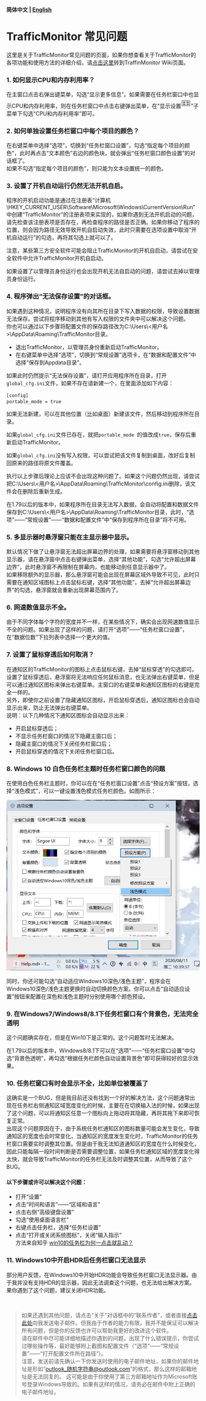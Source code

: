 **简体中文 | [English](./Help_en-us.md)**<br>

# TrafficMonitor 常见问题
这里是关于TrafficMonitor常见问题的页面，如果你想查看关于TrafficMonitor的各项功能和使用方法的详细介绍，请[点击这里](https://github.com/zhongyang219/TrafficMonitor/wiki)转到TraffinMonitor Wiki页面。

### 1. 如何显示CPU和内存利用率？

在主窗口点击右弹出键菜单，勾选“显示更多信息”。如果需要在任务栏窗口中也显示CPU和内存利用率，则在任务栏窗口中点击右键弹出菜单，在“显示设置<img src="./Screenshots/images/item.png" style="zoom: 80%;" />”子菜单下勾选“CPU和内存利用率”即可。
### 2. 如何单独设置任务栏窗口中每个项目的颜色？
在右键菜单中选择“选项”，切换到“任务栏窗口设置”，勾选“指定每个项目的颜色”，此时再点击“文本颜色”右边的颜色块，就会弹出“任务栏窗口颜色设置”的对话框了。<br>
如果不勾选“指定每个项目的颜色”，则只能为文本设置统一的颜色。

### 3. 设置了开机自动运行仍然无法开机自启。
程序的开机启动功能是通过在注册表“计算机\HKEY_CURRENT_USER\Software\Microsoft\Windows\CurrentVersion\Run”中创建“TrafficMonitor”的注册表项来实现的，如果你遇到无法开机启动的问题，请先检查该注册表项是否存在，再检查程序的路径是否正确。如果你移动了程序的位置，则会因为路径无效导致开机自启动失效，此时只需要在选项设置中取消“开机自动运行”的勾选，再将其勾选上就可以了。<br>

注意，某些第三方安全软件可能会阻止TrafficMonitor的开机自启动，请尝试在安全软件中允许TrafficMonitor开机自启动。

如果设置了以管理员身份运行也会出现开机无法自启动的问题，请尝试去掉以管理员身份运行。<br>

### 4. 程序弹出“无法保存设置”的对话框。
如果遇到这种情况，说明程序没有向其所在目录下写入数据的权限，导致设置数据无法保存。尝试将程序移动到其他有写入权限的文件夹中可以解决这个问题。<br>
你也可以通过以下步骤将配置文件的保存路径改为C:\Users\\<用户名\>\AppData\Roaming\TrafficMonitor目录。<br>

* 退出TrafficMonitor，以管理员身份重新启动TrafficMonitor。
* 在右键菜单中选择“选项”，切换到“常规设置”选项卡，在“数据和配置文件”中选择“保存到Appdata目录”。<br>

如果此时仍然提示“无法保存设置”，请打开应用程序所在目录，打开`global_cfg.ini`文件，如果不存在请新建一个，在里面添加如下内容：

```
[config]
portable_mode = true
```

如果无法新建，可以在其他位置（比如桌面）新建该文件，然后移动到程序所在目录。

如果`global_cfg.ini`文件已存在，就把`portable_mode `的值改成`true`，保存后重新启动TrafficMonitor。

如果`global_cfg.ini`没有写入权限，可以尝试把该文件复制到桌面，改好后复制回原来的路径将原文件覆盖。

执行以上步骤后理论上应该不会出现这种问题了。如果这个问题仍然出现，请尝试把C:\Users\\<用户名\>\AppData\Roaming\TrafficMonitor\config.ini删除，该文件会在删除后重新生成。

在1.79以后的版本中，如果程序所在目录无法写入数据，会自动将配置和数据文件保存到C:\Users\\<用户名\>\AppData\Roaming\TrafficMonitor目录，此时，“选项”——“常规设置”——“数据和配置文件”中“保存到程序所在目录”将不可用。

### 5. 多显示器时悬浮窗只能在主显示器中显示。
默认情况下做了让悬浮窗无法超出屏幕边界的处理，如果需要将悬浮窗移动到其他显示器，请在悬浮窗中点击右键弹出菜单，选择“其他功能”，勾选“允许超出屏幕边界”，此时悬浮窗不再限制在屏幕内，也能移动到任意显示器中了。<br>
如果移除额外的显示器，那么悬浮窗可能会出现在屏幕区域外导致不可见，此时只需要在通知区域图标上点击鼠标右键，选择“其他功能”，去掉“允许超出屏幕边界”的勾选，悬浮窗就会重新出现屏幕范围内了。

### 6. 网速数值显示不全。
由于不同字体每个字符的宽度并不一样，在某些情况下，确实会出现网速数值显示不全的问题。如果出现了这样的问题，请打开“选项”——“任务栏窗口设置”，在“数据位数”下拉列表中选择一个更大的值。
### 7. 设置了鼠标穿透后如何取消？
在通知区的TrafficMonitor的图标上点击鼠标右键，去掉“鼠标穿透”的勾选即可。<br>
设置了鼠标穿透后，悬浮窗将无法响应任何鼠标消息，也无法弹出右键菜单，但是可以通过通知区图标来弹出右键菜单。主窗口的右键菜单和通知区图标的右键是完全一样的。<br>
另外，即使你之前设置了隐藏通知区图标，开启鼠标穿透后，通知区图标也会自动显示出来，防止无法弹出右键菜单。<br>
说明：以下几种情况下通知区图标会自动显示出来：<br>

* 开启鼠标穿透后；
* 不显示任务栏窗口的情况下隐藏主窗口后；
* 隐藏主窗口的情况下关闭任务栏窗口后；
* 开启鼠标穿透的情况下关闭任务栏窗口后。
### 8. Windows 10 白色任务栏主题时任务栏窗口颜色的问题

在使用白色任务栏主题时，你可以在在“任务栏窗口设置”点击“预设方案”按钮，选择“浅色模式”，可以一键设置浅色模式任务栏颜色。如图所示：

<img src="./Screenshots/images/image2.jpg" style="zoom:80%;" />

同时，你还可能勾选“自动适应Windows10深色/浅色主题”，程序会在Windows10深色/浅色主题更换时自动切换颜色方案。你可以点击“自动适应设置”按钮来配置在深色和浅色主题时分别使用哪个颜色预设。

### 9. 在Windows7/Windows8/8.1下任务栏窗口有个背景色，无法完全透明
这个问题确实存在，但是在Win10下是正常的。这个问题暂时无法解决。

在1.79以后的版本中，Windows8/8.1下可以在“选项”——“任务栏窗口设置”中勾选“背景色透明”，再勾选“根据任务栏颜色自动设置背景色”即可获得较好的显示效果。

### 10. 任务栏窗口有时会显示不全，比如单位被覆盖了
这确实是一个BUG，但是我目前还没有找到一个好的解决方法，这个问题通常出现在任务栏右侧通知区域宽度变化的时候，主要在在切换输入法的时候，如果出现了这个问题，可以将通知区任意一个图标向上拖动将其隐藏，再将其拖下来即可恢复正常。<br>
出现这个问题原因在于，由于系统任务栏通知区的图标数量可能会发生变化，导致通知区的宽度也会时常变化，当通知区的宽度发生变化时，TrafficMonitor的任务栏窗口需要实时调整其位置。但是由于我无法知道通知区的宽度在什么时候变化，因此只能每隔一段时间判断是否需要调整位置，如果任务栏通知区域的宽度变化得太快，就会导致TrafficMonitor的任务栏无法及时调整其位置，从而导致了这个BUG。<br>

#### 以下步骤或许可以解决这个问题：<br>
* 打开“设置”
* 点击“时间和语言”——“区域和语言”
* 点击右侧“高级键盘设置”
* 勾选“使用桌面语言栏”
* 右键点击任务栏，选择“任务栏设置”
* 点击“打开或关闭系统图标”，关闭“输入指示”<br>
方法来自知乎 [win10的任务栏为何一点击就乱动？](https://www.zhihu.com/question/312032145/answer/627965084)<br>

### 11. Windows10中开启HDR后任务栏窗口无法显示

部分用户反馈，在Windows10中开始HDR功能会导致任务栏窗口无法显示器。由于我并没有支持HDR的显示器，因此无法调查这个问题，也无法给出解决方案。果你遇到了这个问题，建议关闭HDR功能。

<br>

>如果还遇到其他问题，请点击“关于”对话框中的“联系作者”，或者直接[点击此处](mailto:zhongyang219@hotmail.com)向我发送电子邮件。但我由于作者的能力有限，我并不能保证可以解决所有问题，但是你的反馈也许可以帮助我更好的改进这个软件。<br>
请在邮件中尽可能详细地描述你遇到的问题，出现了什么错误提示，你尝试过哪些操作等，最好能够附上截图和配置文件（“选项”——“常规设置”——“打开配置文件所在路径”）。<br>
注意，发送前请先确认一下你发送时使用的电子邮件地址，如果你的邮件地址是形如“outlook_随机字符串@outlook.com”的格式，那么这样的邮箱地址是无法回复的。
这可能是由于你使用了第三方邮箱地址作为Microsoft账号登录Windows导致的。如果有这样的情况，请务必在邮件中附上正确的电子邮件地址。
